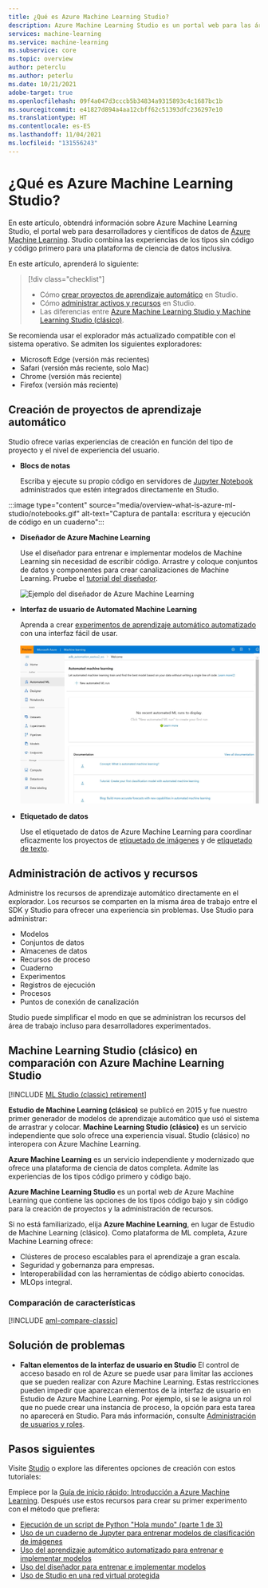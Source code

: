 ```yaml
---
title: ¿Qué es Azure Machine Learning Studio?
description: Azure Machine Learning Studio es un portal web para las áreas de trabajo de Azure Machine Learning. Studio combina las experiencias de los tipos sin código y código primero para una plataforma de ciencia de datos inclusiva.
services: machine-learning
ms.service: machine-learning
ms.subservice: core
ms.topic: overview
author: peterclu
ms.author: peterlu
ms.date: 10/21/2021
adobe-target: true
ms.openlocfilehash: 09f4a047d3cccb5b34834a9315893c4c1687bc1b
ms.sourcegitcommit: e41827d894a4aa12cbff62c51393dfc236297e10
ms.translationtype: HT
ms.contentlocale: es-ES
ms.lasthandoff: 11/04/2021
ms.locfileid: "131556243"
---
```

# <a name="what-is-azure-machine-learning-studio"></a>¿Qué es Azure Machine Learning Studio?

En este artículo, obtendrá información sobre Azure Machine Learning Studio, el portal web para desarrolladores y científicos de datos de [Azure Machine Learning](overview-what-is-azure-machine-learning.md). Studio combina las experiencias de los tipos sin código y código primero para una plataforma de ciencia de datos inclusiva.

En este artículo, aprenderá lo siguiente:
>[!div class="checklist"]
> - Cómo [crear proyectos de aprendizaje automático](#author-machine-learning-projects) en Studio.
> - Cómo [administrar activos y recursos](#manage-assets-and-resources) en Studio.
> - Las diferencias entre [Azure Machine Learning Studio y Machine Learning Studio (clásico)](#ml-studio-classic-vs-azure-machine-learning-studio).

Se recomienda usar el explorador más actualizado compatible con el sistema operativo. Se admiten los siguientes exploradores:
  * Microsoft Edge (versión más recientes)
  * Safari (versión más reciente, solo Mac)
  * Chrome (versión más reciente)
  * Firefox (versión más reciente)

## <a name="author-machine-learning-projects"></a>Creación de proyectos de aprendizaje automático

Studio ofrece varias experiencias de creación en función del tipo de proyecto y el nivel de experiencia del usuario.

+ **Blocs de notas**

  Escriba y ejecute su propio código en servidores de [Jupyter Notebook](how-to-run-jupyter-notebooks.md) administrados que estén integrados directamente en Studio. 

:::image type="content" source="media/overview-what-is-azure-ml-studio/notebooks.gif" alt-text="Captura de pantalla: escritura y ejecución de código en un cuaderno":::

+ **Diseñador de Azure Machine Learning**

  Use el diseñador para entrenar e implementar modelos de Machine Learning sin necesidad de escribir código. Arrastre y coloque conjuntos de datos y componentes para crear canalizaciones de Machine Learning. Pruebe el [tutorial del diseñador](tutorial-designer-automobile-price-train-score.md).

    ![Ejemplo del diseñador de Azure Machine Learning](media/concept-designer/designer-drag-and-drop.gif)

+ **Interfaz de usuario de Automated Machine Learning**

  Aprenda a crear [experimentos de aprendizaje automático automatizado](tutorial-first-experiment-automated-ml.md) con una interfaz fácil de usar. 

  ![AutoML en el panel de navegación de Estudio de Azure Machine Learning](./media/overview-what-is-azure-ml-studio/azure-machine-learning-automated-ml-ui.jpg)

+ **Etiquetado de datos**

    Use el etiquetado de datos de Azure Machine Learning para coordinar eficazmente los proyectos de [etiquetado de imágenes](how-to-create-image-labeling-projects.md) y de [etiquetado de texto](how-to-create-text-labeling-projects.md).

## <a name="manage-assets-and-resources"></a>Administración de activos y recursos

Administre los recursos de aprendizaje automático directamente en el explorador. Los recursos se comparten en la misma área de trabajo entre el SDK y Studio para ofrecer una experiencia sin problemas. Use Studio para administrar:

- Modelos
- Conjuntos de datos
- Almacenes de datos
- Recursos de proceso
- Cuaderno
- Experimentos
- Registros de ejecución
- Procesos 
- Puntos de conexión de canalización

Studio puede simplificar el modo en que se administran los recursos del área de trabajo incluso para desarrolladores experimentados.

## <a name="ml-studio-classic-vs-azure-machine-learning-studio"></a>Machine Learning Studio (clásico) en comparación con Azure Machine Learning Studio

[!INCLUDE [ML Studio (classic) retirement](../../includes/machine-learning-studio-classic-deprecation.md)]

**Estudio de Machine Learning (clásico)** se publicó en 2015 y fue nuestro primer generador de modelos de aprendizaje automático que usó el sistema de arrastrar y colocar. **Machine Learning Studio (clásico)** es un servicio independiente que solo ofrece una experiencia visual. Studio (clásico) no interopera con Azure Machine Learning.

**Azure Machine Learning** es un servicio independiente y modernizado que ofrece una plataforma de ciencia de datos completa. Admite las experiencias de los tipos código primero y código bajo.

**Azure Machine Learning Studio** es un portal web *de* Azure Machine Learning que contiene las opciones de los tipos código bajo y sin código para la creación de proyectos y la administración de recursos. 

Si no está familiarizado, elija **Azure Machine Learning**, en lugar de Estudio de Machine Learning (clásico). Como plataforma de ML completa, Azure Machine Learning ofrece:

- Clústeres de proceso escalables para el aprendizaje a gran escala.
- Seguridad y gobernanza para empresas.
- Interoperabilidad con las herramientas de código abierto conocidas.
- MLOps integral.

### <a name="feature-comparison"></a>Comparación de características

[!INCLUDE [aml-compare-classic](../../includes/machine-learning-compare-classic-aml.md)]

## <a name="troubleshooting"></a>Solución de problemas

* **Faltan elementos de la interfaz de usuario en Studio** El control de acceso basado en rol de Azure se puede usar para limitar las acciones que se pueden realizar con Azure Machine Learning. Estas restricciones pueden impedir que aparezcan elementos de la interfaz de usuario en Estudio de Azure Machine Learning. Por ejemplo, si se le asigna un rol que no puede crear una instancia de proceso, la opción para esta tarea no aparecerá en Studio. Para más información, consulte [Administración de usuarios y roles](how-to-assign-roles.md).

## <a name="next-steps"></a>Pasos siguientes

Visite [Studio](https://ml.azure.com) o explore las diferentes opciones de creación con estos tutoriales:  

Empiece por la [Guía de inicio rápido: Introducción a Azure Machine Learning](quickstart-create-resources.md).  Después use estos recursos para crear su primer experimento con el método que prefiera:

  + [Ejecución de un script de Python "Hola mundo" (parte 1 de 3)](tutorial-1st-experiment-hello-world.md)
  + [Uso de un cuaderno de Jupyter para entrenar modelos de clasificación de imágenes](tutorial-train-models-with-aml.md)
  + [Uso del aprendizaje automático automatizado para entrenar e implementar modelos](tutorial-first-experiment-automated-ml.md)  
  + [Uso del diseñador para entrenar e implementar modelos](tutorial-designer-automobile-price-train-score.md)
  + [Uso de Studio en una red virtual protegida](how-to-enable-studio-virtual-network.md)